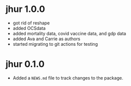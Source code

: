 # jhur 1.0.0
* got rid of reshape
* added OCSdata
* added mortality data, covid vaccine data, and gdp data
* added Ava and Carrie as authors
* started migrating to git actions for testing

# jhur 0.1.0

* Added a `NEWS.md` file to track changes to the package.
